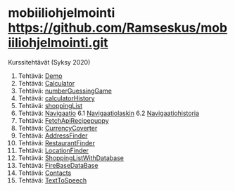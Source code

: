 # mobiiliohjelmointi https://github.com/Ramseskus/mobiiliohjelmointi.git
Kurssitehtävät (Syksy 2020)

1. Tehtävä: [Demo](Demo/installation-demo/App.js)
2. Tehtävä: [Calculator](calculatorApp/App.js)
3. Tehtävä: [numberGuessingGame](NumberGuessingGame/App.js)
4. Tehtävä: [calculatorHistory](calculatorHistory/App.js)
5. Tehtävä: [shoppingList](shoppingList/App.js)
6. Tehtävä: [Navigaatio](navigaatio/App.js) 
  6.1 [Navigaatiolaskin](navigaatio/calculator.js) 
  6.2 [Navigaatiohistoria](navigaatio/history.js)
7. Tehtävä: [FetchApiRecipepuppy](FetchAPI/App.js)
8. Tehtävä: [CurrencyCoverter](ConverterAPI/App.js)
9. Tehtävä: [AddressFinder](addressFinder/App.js)
10. Tehtävä: [RestaurantFinder](restaurantFinder/App.js)
11. Tehtävä: [LocationFinder](locationFinder/App.js)
12. Tehtävä: [ShoppingListWithDatabase](shoppinglistwithdatabase/App.js)
13. Tehtävä: [FireBaseDataBase](firebasedatabase/App.js)
14. Tehtävä: [Contacts](contacts/App.js)
15. Tehtävä: [TextToSpeech](texttospeech/App.js)
